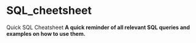 # SQL_cheetsheet
Quick SQL Cheatsheet
**A quick reminder of all relevant SQL queries and examples on how to use them.**

